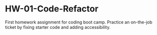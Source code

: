 # HW-01-Code-Refactor
First homework assignment for coding boot camp. Practice an on-the-job ticket by fixing starter code and adding accessibility.
